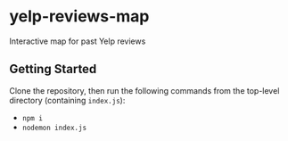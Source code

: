 # yelp-reviews-map
Interactive map for past Yelp reviews 
## Getting Started 
Clone the repository, then run the following commands from the top-level directory (containing `index.js`): 
- `npm i`
- `nodemon index.js`
